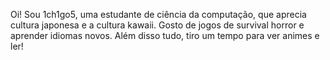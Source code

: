 
<body>
  <title> Profile </title>
  <p>Oi! Sou 1ch1go5, uma estudante de ciência da computação, que aprecia cultura japonesa e a cultura kawaii. Gosto de jogos de survival horror e aprender idiomas novos. Além disso tudo, tiro um tempo para ver animes e ler!</p>
</body>
